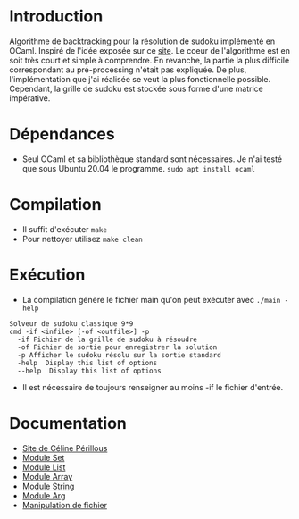 # Introduction
Algorithme de backtracking pour la résolution de sudoku implémenté en OCaml.
Inspiré de l'idée exposée sur ce [site](http://igm.univ-mlv.fr/~dr/XPOSE2013/sudoku/).
Le coeur de l'algorithme est en soit très court et simple à comprendre.
En revanche, la partie la plus difficile correspondant au pré-processing n'était pas expliquée.
De plus, l'implémentation que j'ai réalisée se veut la plus fonctionnelle possible.
Cependant, la grille de sudoku est stockée sous forme d'une matrice impérative.

# Dépendances
* Seul OCaml et sa bibliothèque standard sont nécessaires.
Je n'ai testé que sous Ubuntu 20.04 le programme.
`sudo apt install ocaml`

# Compilation
* Il suffit d'exécuter `make`
* Pour nettoyer utilisez `make clean`

# Exécution
* La compilation génère le fichier main qu'on peut exécuter avec `./main -help`

```
Solveur de sudoku classique 9*9
cmd -if <infile> [-of <outfile>] -p
  -if Fichier de la grille de sudoku à résoudre
  -of Fichier de sortie pour enregistrer la solution
  -p Afficher le sudoku résolu sur la sortie standard
  -help  Display this list of options
  --help  Display this list of options
```

* Il est nécessaire de toujours renseigner au moins -if le fichier d'entrée.

# Documentation
* [Site de Céline Périllous](http://igm.univ-mlv.fr/~dr/XPOSE2013/sudoku/index.html)
* [Module Set](https://ocaml.org/api/Set.Make.html)
* [Module List](https://ocaml.org/api/List.html)
* [Module Array](https://ocaml.org/api/Array.html)
* [Module String](https://ocaml.org/api/String.html)
* [Module Arg](https://ocaml.org/api/Arg.html)
* [Manipulation de fichier](https://ocaml.org/learn/tutorials/file_manipulation.html)

